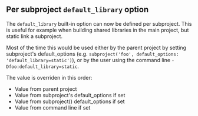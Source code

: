 ## Per subproject `default_library` option

The `default_library` built-in option can now be defined per subproject. This is
useful for example when building shared libraries in the main project, but static
link a subproject.

Most of the time this would be used either by the parent project by setting
subproject's default_options (e.g. `subproject('foo', default_options: 'default_library=static')`),
or by the user using the command line `-Dfoo:default_library=static`.

The value is overriden in this order:
- Value from parent project
- Value from subproject's default_options if set
- Value from subproject() default_options if set
- Value from command line if set
